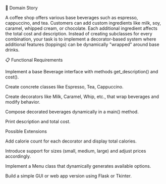 📘 Domain Story

A coffee shop offers various base beverages such as espresso, cappuccino, and tea.
Customers can add custom ingredients like milk, soy, caramel, whipped cream, or chocolate.
Each additional ingredient affects the total cost and description.
Instead of creating subclasses for every combination, your task is to implement a decorator-based system where additional features (toppings) can be dynamically "wrapped" around base drinks.


📋 Functional Requirements

Implement a base Beverage interface with methods get_description() and cost().

Create concrete classes like Espresso, Tea, Cappuccino.

Create decorators like Milk, Caramel, Whip, etc., that wrap beverages and modify behavior.

Compose decorated beverages dynamically in a main() method.

Print description and total cost.


 Possible Extensions
 
Add calorie count for each decorator and display total calories.

Introduce support for sizes (small, medium, large) and adjust prices accordingly.

Implement a Menu class that dynamically generates available options.

Build a simple GUI or web app version using Flask or Tkinter.
